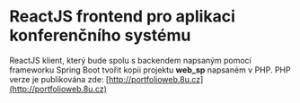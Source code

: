 # ReactJS frontend pro aplikaci konferenčního systému
ReactJS klient, který bude spolu s backendem napsaným pomocí frameworku Spring Boot tvořit kopii projektu **web_sp** napsaném v PHP.
PHP verze je publikována zde: [http://portfolioweb.8u.cz](http://portfolioweb.8u.cz)
